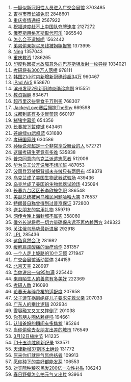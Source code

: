 1. [一疑似新冠阳性人员进入广交会展馆](https://s.weibo.com//weibo?q=%23%E4%B8%80%E7%96%91%E4%BC%BC%E6%96%B0%E5%86%A0%E9%98%B3%E6%80%A7%E4%BA%BA%E5%91%98%E8%BF%9B%E5%85%A5%E5%B9%BF%E4%BA%A4%E4%BC%9A%E5%B1%95%E9%A6%86%23&Refer=top) 3703485
2. [吉林市市长被免职](https://s.weibo.com//weibo?q=%23%E5%90%89%E6%9E%97%E5%B8%82%E5%B8%82%E9%95%BF%E8%A2%AB%E5%85%8D%E8%81%8C%23&Refer=top) 2848601
3. [重庆疫情通报](https://s.weibo.com//weibo?q=%23%E9%87%8D%E5%BA%86%E7%96%AB%E6%83%85%E9%80%9A%E6%8A%A5%23&Refer=top) 2567922
4. [祝福速度赶不上中国队夺牌速度](https://s.weibo.com//weibo?q=%23%E7%A5%9D%E7%A6%8F%E9%80%9F%E5%BA%A6%E8%B5%B6%E4%B8%8D%E4%B8%8A%E4%B8%AD%E5%9B%BD%E9%98%9F%E5%A4%BA%E7%89%8C%E9%80%9F%E5%BA%A6%23&Refer=top) 2127272
5. [俄罗斯用格瓦斯取代可乐](https://s.weibo.com//weibo?q=%23%E4%BF%84%E7%BD%97%E6%96%AF%E7%94%A8%E6%A0%BC%E7%93%A6%E6%96%AF%E5%8F%96%E4%BB%A3%E5%8F%AF%E4%B9%90%23&Refer=top) 1965540
6. [怎么会不遗憾呢](https://s.weibo.com//weibo?q=%23%E6%80%8E%E4%B9%88%E4%BC%9A%E4%B8%8D%E9%81%97%E6%86%BE%E5%91%A2%23&Refer=top) 1562442
7. [弟弟偷亲姐买房钱被姐姐报警](https://s.weibo.com//weibo?q=%23%E5%BC%9F%E5%BC%9F%E5%81%B7%E4%BA%B2%E5%A7%90%E4%B9%B0%E6%88%BF%E9%92%B1%E8%A2%AB%E5%A7%90%E5%A7%90%E6%8A%A5%E8%AD%A6%23&Refer=top) 1373995
8. [Ning](https://s.weibo.com//weibo?q=Ning&Refer=top) 1357043
9. [重庆教资](https://s.weibo.com//weibo?q=%E9%87%8D%E5%BA%86%E6%95%99%E8%B5%84&Refer=top) 1286265
10. [印度称因技术故障意外向巴基斯坦发射一枚导弹](https://s.weibo.com//weibo?q=%23%E5%8D%B0%E5%BA%A6%E7%A7%B0%E5%9B%A0%E6%8A%80%E6%9C%AF%E6%95%85%E9%9A%9C%E6%84%8F%E5%A4%96%E5%90%91%E5%B7%B4%E5%9F%BA%E6%96%AF%E5%9D%A6%E5%8F%91%E5%B0%84%E4%B8%80%E6%9E%9A%E5%AF%BC%E5%BC%B9%23&Refer=top) 1034021
11. [考研将有300万人落榜](https://s.weibo.com//weibo?q=%23%E8%80%83%E7%A0%94%E5%B0%86%E6%9C%89300%E4%B8%87%E4%BA%BA%E8%90%BD%E6%A6%9C%23&Refer=top) 978111
12. [韩国21小时内新增新冠确诊超34万](https://s.weibo.com//weibo?q=%23%E9%9F%A9%E5%9B%BD21%E5%B0%8F%E6%97%B6%E5%86%85%E6%96%B0%E5%A2%9E%E6%96%B0%E5%86%A0%E7%A1%AE%E8%AF%8A%E8%B6%8534%E4%B8%87%23&Refer=top) 960467
13. [iPad Air5](https://s.weibo.com//weibo?q=iPad%20Air5&Refer=top) 958670
14. [滨州发现2例新冠肺炎确诊病例](https://s.weibo.com//weibo?q=%23%E6%BB%A8%E5%B7%9E%E5%8F%91%E7%8E%B02%E4%BE%8B%E6%96%B0%E5%86%A0%E8%82%BA%E7%82%8E%E7%A1%AE%E8%AF%8A%E7%97%85%E4%BE%8B%23&Refer=top) 915551
15. [教资锦鲤](https://s.weibo.com//weibo?q=%E6%95%99%E8%B5%84%E9%94%A6%E9%B2%A4&Refer=top) 834671
16. [超市里这些零食千万别买](https://s.weibo.com//weibo?q=%23%E8%B6%85%E5%B8%82%E9%87%8C%E8%BF%99%E4%BA%9B%E9%9B%B6%E9%A3%9F%E5%8D%83%E4%B8%87%E5%88%AB%E4%B9%B0%23&Refer=top) 768307
17. [JackeyLove赛后拥抱TheShy](https://s.weibo.com//weibo?q=%23JackeyLove%E8%B5%9B%E5%90%8E%E6%8B%A5%E6%8A%B1TheShy%23&Refer=top) 669598
18. [成都到底有多少冒菜馆](https://s.weibo.com//weibo?q=%23%E6%88%90%E9%83%BD%E5%88%B0%E5%BA%95%E6%9C%89%E5%A4%9A%E5%B0%91%E5%86%92%E8%8F%9C%E9%A6%86%23&Refer=top) 660197
19. [猪猪字幕组](https://s.weibo.com//weibo?q=%23%E7%8C%AA%E7%8C%AA%E5%AD%97%E5%B9%95%E7%BB%84%23&Refer=top) 654356
20. [长春按下暂停键](https://s.weibo.com//weibo?q=%23%E9%95%BF%E6%98%A5%E6%8C%89%E4%B8%8B%E6%9A%82%E5%81%9C%E9%94%AE%23&Refer=top) 643461
21. [苍岭绿vs远峰蓝](https://s.weibo.com//weibo?q=%23%E8%8B%8D%E5%B2%AD%E7%BB%BFvs%E8%BF%9C%E5%B3%B0%E8%93%9D%23&Refer=top) 631680
22. [考研国家线](https://s.weibo.com//weibo?q=%23%E8%80%83%E7%A0%94%E5%9B%BD%E5%AE%B6%E7%BA%BF%23&Refer=top) 630586
23. [孙俪说邓超是一个非常享受舞台的人](https://s.weibo.com//weibo?q=%23%E5%AD%99%E4%BF%AA%E8%AF%B4%E9%82%93%E8%B6%85%E6%98%AF%E4%B8%80%E4%B8%AA%E9%9D%9E%E5%B8%B8%E4%BA%AB%E5%8F%97%E8%88%9E%E5%8F%B0%E7%9A%84%E4%BA%BA%23&Refer=top) 572721
24. [这届考研生究竟有多难](https://s.weibo.com//weibo?q=%23%E8%BF%99%E5%B1%8A%E8%80%83%E7%A0%94%E7%94%9F%E7%A9%B6%E7%AB%9F%E6%9C%89%E5%A4%9A%E9%9A%BE%23&Refer=top) 535838
25. [普京同意向乌克兰派遣志愿者](https://s.weibo.com//weibo?q=%23%E6%99%AE%E4%BA%AC%E5%90%8C%E6%84%8F%E5%90%91%E4%B9%8C%E5%85%8B%E5%85%B0%E6%B4%BE%E9%81%A3%E5%BF%97%E6%84%BF%E8%80%85%23&Refer=top) 512006
26. [华为员工公开说我不想加班](https://s.weibo.com//weibo?q=%23%E5%8D%8E%E4%B8%BA%E5%91%98%E5%B7%A5%E5%85%AC%E5%BC%80%E8%AF%B4%E6%88%91%E4%B8%8D%E6%83%B3%E5%8A%A0%E7%8F%AD%23&Refer=top) 487053
27. [波司登羽绒服背部未充绒只有两层布](https://s.weibo.com//weibo?q=%23%E6%B3%A2%E5%8F%B8%E7%99%BB%E7%BE%BD%E7%BB%92%E6%9C%8D%E8%83%8C%E9%83%A8%E6%9C%AA%E5%85%85%E7%BB%92%E5%8F%AA%E6%9C%89%E4%B8%A4%E5%B1%82%E5%B8%83%23&Refer=top) 458378
28. [乌克兰成了美国生物武器试验场](https://s.weibo.com//weibo?q=%23%E4%B9%8C%E5%85%8B%E5%85%B0%E6%88%90%E4%BA%86%E7%BE%8E%E5%9B%BD%E7%94%9F%E7%89%A9%E6%AD%A6%E5%99%A8%E8%AF%95%E9%AA%8C%E5%9C%BA%23&Refer=top) 439436
29. [乌克兰成了美国的生物武器试验场](https://s.weibo.com//weibo?q=%23%E4%B9%8C%E5%85%8B%E5%85%B0%E6%88%90%E4%BA%86%E7%BE%8E%E5%9B%BD%E7%9A%84%E7%94%9F%E7%89%A9%E6%AD%A6%E5%99%A8%E8%AF%95%E9%AA%8C%E5%9C%BA%23&Refer=top) 435094
30. [长春九台区区长李欣被免职](https://s.weibo.com//weibo?q=%23%E9%95%BF%E6%98%A5%E4%B9%9D%E5%8F%B0%E5%8C%BA%E5%8C%BA%E9%95%BF%E6%9D%8E%E6%AC%A3%E8%A2%AB%E5%85%8D%E8%81%8C%23&Refer=top) 386548
31. [美副总统被问乌难民问题哈哈大笑](https://s.weibo.com//weibo?q=%23%E7%BE%8E%E5%89%AF%E6%80%BB%E7%BB%9F%E8%A2%AB%E9%97%AE%E4%B9%8C%E9%9A%BE%E6%B0%91%E9%97%AE%E9%A2%98%E5%93%88%E5%93%88%E5%A4%A7%E7%AC%91%23&Refer=top) 376537
32. [特朗普自称曾得到过普京保证](https://s.weibo.com//weibo?q=%23%E7%89%B9%E6%9C%97%E6%99%AE%E8%87%AA%E7%A7%B0%E6%9B%BE%E5%BE%97%E5%88%B0%E8%BF%87%E6%99%AE%E4%BA%AC%E4%BF%9D%E8%AF%81%23&Refer=top) 372800
33. [送女朋友的实用礼物](https://s.weibo.com//weibo?q=%23%E9%80%81%E5%A5%B3%E6%9C%8B%E5%8F%8B%E7%9A%84%E5%AE%9E%E7%94%A8%E7%A4%BC%E7%89%A9%23&Refer=top) 359719
34. [网传今晚上海封城不属实](https://s.weibo.com//weibo?q=%23%E7%BD%91%E4%BC%A0%E4%BB%8A%E6%99%9A%E4%B8%8A%E6%B5%B7%E5%B0%81%E5%9F%8E%E4%B8%8D%E5%B1%9E%E5%AE%9E%23&Refer=top) 358060
35. [俄外长说将尽一切力量确保永远不再依赖西方](https://s.weibo.com//weibo?q=%23%E4%BF%84%E5%A4%96%E9%95%BF%E8%AF%B4%E5%B0%86%E5%B0%BD%E4%B8%80%E5%88%87%E5%8A%9B%E9%87%8F%E7%A1%AE%E4%BF%9D%E6%B0%B8%E8%BF%9C%E4%B8%8D%E5%86%8D%E4%BE%9D%E8%B5%96%E8%A5%BF%E6%96%B9%23&Refer=top) 349323
36. [关注俄乌局势最新进展](https://s.weibo.com//weibo?q=%23%E5%85%B3%E6%B3%A8%E4%BF%84%E4%B9%8C%E5%B1%80%E5%8A%BF%E6%9C%80%E6%96%B0%E8%BF%9B%E5%B1%95%23&Refer=top) 292918
37. [LPL](https://s.weibo.com//weibo?q=LPL&Refer=top) 285436
38. [这鱼竟然会飞](https://s.weibo.com//weibo?q=%23%E8%BF%99%E9%B1%BC%E7%AB%9F%E7%84%B6%E4%BC%9A%E9%A3%9E%23&Refer=top) 281982
39. [缓解肩颈酸痛的治疗动作](https://s.weibo.com//weibo?q=%23%E7%BC%93%E8%A7%A3%E8%82%A9%E9%A2%88%E9%85%B8%E7%97%9B%E7%9A%84%E6%B2%BB%E7%96%97%E5%8A%A8%E4%BD%9C%23&Refer=top) 281357
40. [一个人走上坡路的10个习惯](https://s.weibo.com//weibo?q=%23%E4%B8%80%E4%B8%AA%E4%BA%BA%E8%B5%B0%E4%B8%8A%E5%9D%A1%E8%B7%AF%E7%9A%8410%E4%B8%AA%E4%B9%A0%E6%83%AF%23&Refer=top) 271947
41. [广交会展馆活动暂停](https://s.weibo.com//weibo?q=%23%E5%B9%BF%E4%BA%A4%E4%BC%9A%E5%B1%95%E9%A6%86%E6%B4%BB%E5%8A%A8%E6%9A%82%E5%81%9C%23&Refer=top) 244159
42. [北京天空](https://s.weibo.com//weibo?q=%23%E5%8C%97%E4%BA%AC%E5%A4%A9%E7%A9%BA%23&Refer=top) 228997
43. [当你说出一句95加满](https://s.weibo.com//weibo?q=%23%E5%BD%93%E4%BD%A0%E8%AF%B4%E5%87%BA%E4%B8%80%E5%8F%A595%E5%8A%A0%E6%BB%A1%23&Refer=top) 225440
44. [来自陌生人的善意有多美好](https://s.weibo.com//weibo?q=%23%E6%9D%A5%E8%87%AA%E9%99%8C%E7%94%9F%E4%BA%BA%E7%9A%84%E5%96%84%E6%84%8F%E6%9C%89%E5%A4%9A%E7%BE%8E%E5%A5%BD%23&Refer=top) 222369
45. [考研人数](https://s.weibo.com//weibo?q=%E8%80%83%E7%A0%94%E4%BA%BA%E6%95%B0&Refer=top) 216090
46. [论春天与碎花裙的适配度](https://s.weibo.com//weibo?q=%23%E8%AE%BA%E6%98%A5%E5%A4%A9%E4%B8%8E%E7%A2%8E%E8%8A%B1%E8%A3%99%E7%9A%84%E9%80%82%E9%85%8D%E5%BA%A6%23&Refer=top) 207658
47. [父子遭车祸患绝症儿子要求先救父亲](https://s.weibo.com//weibo?q=%23%E7%88%B6%E5%AD%90%E9%81%AD%E8%BD%A6%E7%A5%B8%E6%82%A3%E7%BB%9D%E7%97%87%E5%84%BF%E5%AD%90%E8%A6%81%E6%B1%82%E5%85%88%E6%95%91%E7%88%B6%E4%BA%B2%23&Refer=top) 207033
48. [广东人的攀比逻辑](https://s.weibo.com//weibo?q=%E5%B9%BF%E4%B8%9C%E4%BA%BA%E7%9A%84%E6%94%80%E6%AF%94%E9%80%BB%E8%BE%91&Refer=top) 202934
49. [雪容融又又又又摔倒了](https://s.weibo.com//weibo?q=%23%E9%9B%AA%E5%AE%B9%E8%9E%8D%E5%8F%88%E5%8F%88%E5%8F%88%E5%8F%88%E6%91%94%E5%80%92%E4%BA%86%23&Refer=top) 201038
50. [你有朋友圈依赖症吗](https://s.weibo.com//weibo?q=%23%E4%BD%A0%E6%9C%89%E6%9C%8B%E5%8F%8B%E5%9C%88%E4%BE%9D%E8%B5%96%E7%97%87%E5%90%97%23&Refer=top) 194661
51. [认错爸妈的瞬间有多尴尬](https://s.weibo.com//weibo?q=%23%E8%AE%A4%E9%94%99%E7%88%B8%E5%A6%88%E7%9A%84%E7%9E%AC%E9%97%B4%E6%9C%89%E5%A4%9A%E5%B0%B4%E5%B0%AC%23&Refer=top) 185264
52. [当你偷偷去女朋友出差的城市](https://s.weibo.com//weibo?q=%23%E5%BD%93%E4%BD%A0%E5%81%B7%E5%81%B7%E5%8E%BB%E5%A5%B3%E6%9C%8B%E5%8F%8B%E5%87%BA%E5%B7%AE%E7%9A%84%E5%9F%8E%E5%B8%82%23&Refer=top) 176549
53. [3月12日植树节](https://s.weibo.com//weibo?q=3%E6%9C%8812%E6%97%A5%E6%A4%8D%E6%A0%91%E8%8A%82&Refer=top) 141235
54. [T1十五连胜刷新纪录](https://s.weibo.com//weibo?q=%23T1%E5%8D%81%E4%BA%94%E8%BF%9E%E8%83%9C%E5%88%B7%E6%96%B0%E7%BA%AA%E5%BD%95%23&Refer=top) 133571
55. [天津新增37例本土确诊](https://s.weibo.com//weibo?q=%23%E5%A4%A9%E6%B4%A5%E6%96%B0%E5%A2%9E37%E4%BE%8B%E6%9C%AC%E5%9C%9F%E7%A1%AE%E8%AF%8A%23&Refer=top) 131772
56. [原来你们就是气氛终结者](https://s.weibo.com//weibo?q=%23%E5%8E%9F%E6%9D%A5%E4%BD%A0%E4%BB%AC%E5%B0%B1%E6%98%AF%E6%B0%94%E6%B0%9B%E7%BB%88%E7%BB%93%E8%80%85%23&Refer=top) 109913
57. [愿你种下的美好都能发芽](https://s.weibo.com//weibo?q=%23%E6%84%BF%E4%BD%A0%E7%A7%8D%E4%B8%8B%E7%9A%84%E7%BE%8E%E5%A5%BD%E9%83%BD%E8%83%BD%E5%8F%91%E8%8A%BD%23&Refer=top) 106553
58. [对实际种粮农民发200亿一次性补贴](https://s.weibo.com//weibo?q=%23%E5%AF%B9%E5%AE%9E%E9%99%85%E7%A7%8D%E7%B2%AE%E5%86%9C%E6%B0%91%E5%8F%91200%E4%BA%BF%E4%B8%80%E6%AC%A1%E6%80%A7%E8%A1%A5%E8%B4%B4%23&Refer=top) 106243
59. [春日野餐怎么拍元气又出片](https://s.weibo.com//weibo?q=%23%E6%98%A5%E6%97%A5%E9%87%8E%E9%A4%90%E6%80%8E%E4%B9%88%E6%8B%8D%E5%85%83%E6%B0%94%E5%8F%88%E5%87%BA%E7%89%87%23&Refer=top) 93964
